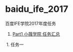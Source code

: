 # baidu_ife_2017 

百度IFE学院2017年度任务

1. [Part1 小薇学院 任务汇总](https://github.com/justliqiang/lq_ife_2017/tree/master/part1)

  1. 任务一
